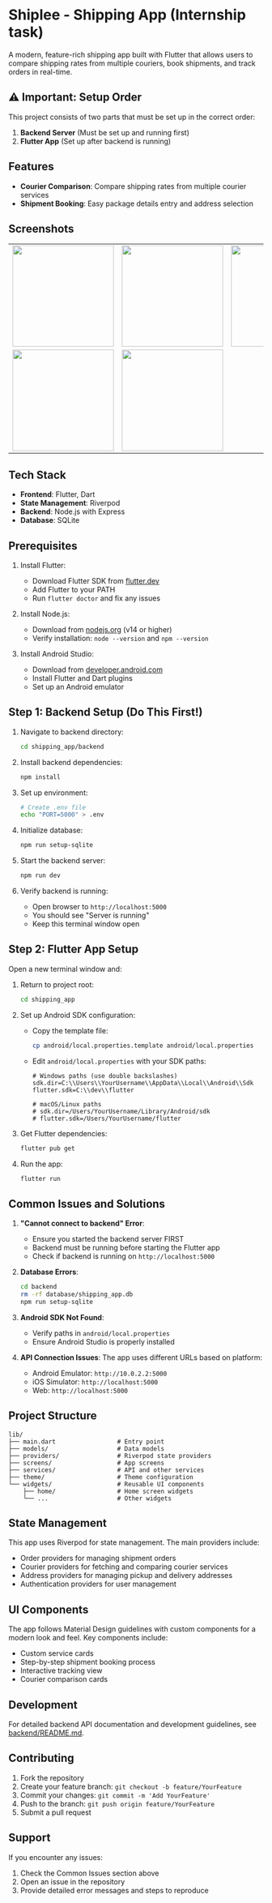 # Shiplee - Shipping App (Internship task)

A modern, feature-rich shipping app built with Flutter that allows users to compare shipping rates from multiple couriers, book shipments, and track orders in real-time.

## ⚠️ Important: Setup Order
This project consists of two parts that must be set up in the correct order:
1. **Backend Server** (Must be set up and running first)
2. **Flutter App** (Set up after backend is running)

## Features

- **Courier Comparison**: Compare shipping rates from multiple courier services
- **Shipment Booking**: Easy package details entry and address selection


## Screenshots

<table>
  <tr>
    <td><img src="screenshots/home_screen.png" width="200"></td>
    <td><img src="screenshots/package_detail_screen.png" width="200"></td>
    <td><img src="screenshots/adress_screen.png" width="200"></td>
  </tr>
  <tr>
    <td><img src="screenshots/shipping_option_screen.png" width="200"></td>
    <td><img src="screenshots/payment_screen.png" width="200"></td>
  </tr>
</table>

## Tech Stack

- **Frontend**: Flutter, Dart
- **State Management**: Riverpod
- **Backend**: Node.js with Express
- **Database**: SQLite

## Prerequisites

1. Install Flutter:
   - Download Flutter SDK from [flutter.dev](https://flutter.dev/docs/get-started/install)
   - Add Flutter to your PATH
   - Run `flutter doctor` and fix any issues

2. Install Node.js:
   - Download from [nodejs.org](https://nodejs.org/) (v14 or higher)
   - Verify installation: `node --version` and `npm --version`

3. Install Android Studio:
   - Download from [developer.android.com](https://developer.android.com/studio)
   - Install Flutter and Dart plugins
   - Set up an Android emulator

## Step 1: Backend Setup (Do This First!)

1. Navigate to backend directory:
   ```bash
   cd shipping_app/backend
   ```

2. Install backend dependencies:
   ```bash
   npm install
   ```

3. Set up environment:
   ```bash
   # Create .env file
   echo "PORT=5000" > .env
   ```

4. Initialize database:
   ```bash
   npm run setup-sqlite
   ```

5. Start the backend server:
   ```bash
   npm run dev
   ```

6. Verify backend is running:
   - Open browser to `http://localhost:5000`
   - You should see "Server is running"
   - Keep this terminal window open

## Step 2: Flutter App Setup

Open a new terminal window and:

1. Return to project root:
   ```bash
   cd shipping_app
   ```

2. Set up Android SDK configuration:
   - Copy the template file:
     ```bash
     cp android/local.properties.template android/local.properties
     ```
   - Edit `android/local.properties` with your SDK paths:
     ```properties
     # Windows paths (use double backslashes)
     sdk.dir=C:\\Users\\YourUsername\\AppData\\Local\\Android\\Sdk
     flutter.sdk=C:\\dev\\flutter

     # macOS/Linux paths
     # sdk.dir=/Users/YourUsername/Library/Android/sdk
     # flutter.sdk=/Users/YourUsername/flutter
     ```

3. Get Flutter dependencies:
   ```bash
   flutter pub get
   ```

4. Run the app:
   ```bash
   flutter run
   ```

## Common Issues and Solutions

1. **"Cannot connect to backend" Error**:
   - Ensure you started the backend server FIRST
   - Backend must be running before starting the Flutter app
   - Check if backend is running on `http://localhost:5000`

2. **Database Errors**:
   ```bash
   cd backend
   rm -rf database/shipping_app.db
   npm run setup-sqlite
   ```

3. **Android SDK Not Found**: 
   - Verify paths in `android/local.properties`
   - Ensure Android Studio is properly installed

4. **API Connection Issues**: 
   The app uses different URLs based on platform:
   - Android Emulator: `http://10.0.2.2:5000`
   - iOS Simulator: `http://localhost:5000`
   - Web: `http://localhost:5000`

## Project Structure

```
lib/
├── main.dart                 # Entry point
├── models/                   # Data models
├── providers/                # Riverpod state providers
├── screens/                  # App screens
├── services/                 # API and other services
├── theme/                    # Theme configuration
└── widgets/                  # Reusable UI components
    ├── home/                 # Home screen widgets
    └── ...                   # Other widgets
```

## State Management

This app uses Riverpod for state management. The main providers include:

- Order providers for managing shipment orders
- Courier providers for fetching and comparing courier services
- Address providers for managing pickup and delivery addresses
- Authentication providers for user management

## UI Components

The app follows Material Design guidelines with custom components for a modern look and feel. Key components include:

- Custom service cards
- Step-by-step shipment booking process
- Interactive tracking view
- Courier comparison cards

## Development

For detailed backend API documentation and development guidelines, see [backend/README.md](./backend/README.md).

## Contributing

1. Fork the repository
2. Create your feature branch: `git checkout -b feature/YourFeature`
3. Commit your changes: `git commit -m 'Add YourFeature'`
4. Push to the branch: `git push origin feature/YourFeature`
5. Submit a pull request

## Support

If you encounter any issues:
1. Check the Common Issues section above
2. Open an issue in the repository
3. Provide detailed error messages and steps to reproduce


